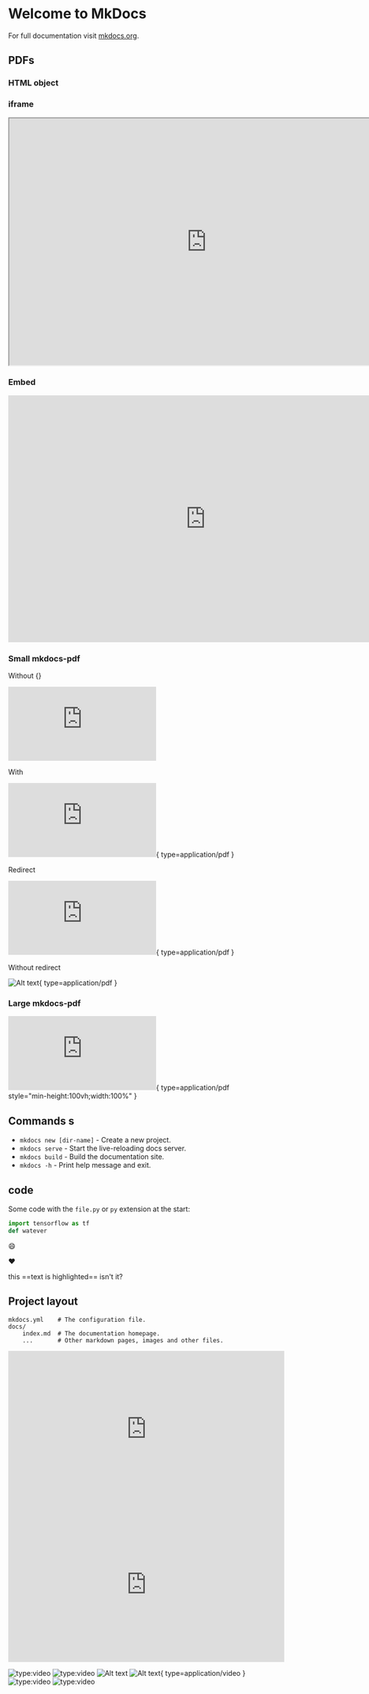 # Welcome to MkDocs

For full documentation visit [mkdocs.org](https://www.mkdocs.org).

## PDFs


### HTML object

<object class="pdf"
            data= "https://media.geeksforgeeks.org/wp-content/cdn-uploads/20210101201653/PDF.pdf"
            width="800"
            height="500">
</object>

### iframe

<iframe class="pdf"
                src="https://media.geeksforgeeks.org/wp-content/cdn-uploads/20210101201653/PDF.pdf"
            width="800" height="500">
        </iframe>

### Embed

<embed class="pdf"
               src="https://media.geeksforgeeks.org/wp-content/cdn-uploads/20210101201653/PDF.pdf"
            width="800" height="500">

### Small mkdocs-pdf

Without {}

![Alt text](https://media.geeksforgeeks.org/wp-content/cdn-uploads/20210101201653/PDF.pdf)

With

![Alt text](https://media.geeksforgeeks.org/wp-content/cdn-uploads/20210101201653/PDF.pdf){ type=application/pdf }

Redirect

![Alt text](https://arxiv.org/pdf/2411.14251v1.pdf){ type=application/pdf }

Without redirect

![Alt text](https://arxiv.org/pdf/2411.14251v1){ type=application/pdf }

### Large mkdocs-pdf

![Alt text](https://arxiv.org/pdf/2411.14251v1.pdf){ type=application/pdf style="min-height:100vh;width:100%" }

## Commands s

* `mkdocs new [dir-name]` - Create a new project.
* `mkdocs serve` - Start the live-reloading docs server.
* `mkdocs build` - Build the documentation site.
* `mkdocs -h` - Print help message and exit.

## code

Some code with the `file.py` or `py` extension at the start:

``` py linenums="1"
import tensorflow as tf
def watever
```

:smile:

:heart:

this ==text is highlighted== isn't it?

## Project layout

    mkdocs.yml    # The configuration file.
    docs/
        index.md  # The documentation homepage.
        ...       # Other markdown pages, images and other files.


<iframe width="560" height="315" src="https://www.youtube.com/embed/rIehsqqYFEM" frameborder="0" allow="accelerometer; autoplay; encrypted-media; gyroscope; picture-in-picture" allowfullscreen></iframe>

<iframe width="560" height="315" src="https://www.youtube.com/embed/rIehsqqYFEM?si=_tIE7AH60CoQWTDr" title="YouTube video player" frameborder="0" allow="accelerometer; autoplay; clipboard-write; encrypted-media; gyroscope; picture-in-picture; web-share" referrerpolicy="strict-origin-when-cross-origin" allowfullscreen></iframe>

![type:video](https://www.youtube.com/embed/rIehsqqYFEM)
![type:video](https://www.youtube.com/embed/LXb3EKWsInQ)
![Alt text](https://www.youtube.com/embed/LXb3EKWsInQ)
![Alt text](https://www.youtube.com/embed/LXb3EKWsInQ){ type=application/video }
![type:video](https://www.youtube.com/watch?v=rIehsqqYFEM)
![type:video](https://www.youtube.com/embed/rIehsqqYFEM)

